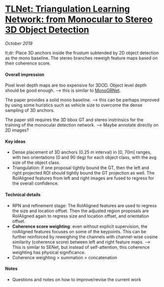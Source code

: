 # [TLNet: Triangulation Learning Network: from Monocular to Stereo 3D Object Detection](https://arxiv.org/abs/1906.01193)

_October 2019_

tl;dr: Place 3D anchors inside the frustum subtended by 2D object detection as the mono baseline. The stereo branches reweigh feature maps based on their coherence score.

#### Overall impression
Pixel level depth maps are too expensive for 3DOD. Object level depth should be good enough. --> this is similar to [MonoGRNet](monogrnet.md).

The paper provides a solid mono baseline. --> this can be perhaps improved by using some huristics such as vehicle size to overcome the dense sampling of 3D anchors.

The paper still requires the 3D bbox GT and stereo instrinsics for the training of the monocular detection network. --> Maybe annotate directly on 2D images?

#### Key ideas
- Dense placement of 3D anchors (0.25 m interval) in [0, 70m] ranges, with two orientations (0 and 90 deg) for each object class, with the avg size of the object class.
- Triangulation: if one proposal tightly bound the GT, then the left and right projected ROI should tightly bound the GT projection as well. The RoIAligned features from left and right images are fused to regress for the overall confidence.

#### Technical details
- RPN and refinement stage: The RoIAligned features are used to regress the size and location offset. Then the adjusted region proposals are RoIAligned again to regress size and location offset, and orientation offset. 
- **Coherence score weighting**: even without explicit supervision, the roiAligned features focuses on some of the keypoints. This can be further reinforced by reweighing the channels with channel-wise cosine similarity (coherence score) between left and right feature maps. --> This is similar to SENet, but instead of self-attention, this coherence weighting has physical significance.
- Coherence weighting > summation > concatenation

#### Notes
- Questions and notes on how to improve/revise the current work  

